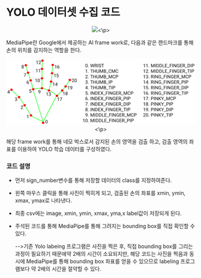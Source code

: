 # YOLO 데이터셋 수집 코드

<p align="center"><img src="img/mediapipe_log.jpg"><\p>

MediaPipe란 Google에서 제공하는 AI frame work로, 다음과 같은 랜드마크를 통해 손의 위치를 감지하는 역할을 한다.

<p align="center"><img src="img/hand_landmarks.png"><\p>

해당 frame work를 통해 네모 박스로서 감지된 손의 영역을 검출 하고,  검출 영역의 좌표를 이용하여 YOLO 학습 데이터를 구성하였다.



### 코드 설명

* 먼저 sign_number변수를 통해 저장할 데이터의 class를 지정하여준다.

* 왼쪽 마우스 클릭을 통해  사진이 찍히게 되고, 검출된 손의 좌표를 xmin, ymin, xmax, ymax로 나타낸다. 

* 최종 csv에는 image, xmin, ymin, xmax, yma,x label값이 저장되게 된다.

* 주석된 코드를 통해 MediaPipe를 통해 그려지는 bounding box를 직접 확인할 수 있다.

  -->기존 Yolo labeing 프로그램은 사진을 찍은 후, 직접 bounding box를 그리는 과정이 필요하기 때문에약 2배의 시간이 소요되지만, 해당 코드는 사진을 찍음과 동시에 MediaPipe를 통해 bounding box 좌표를 얻을 수 있으므로 labeling 프로그램보다 약 2배의 시간을 절약할 수 있다.



